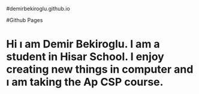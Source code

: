 #demirbekiroglu.github.io

#Github Pages

# Hi ı am Demir Bekiroglu. I am a student in Hisar School. I enjoy creating new things in computer and ı am taking the Ap CSP course.
